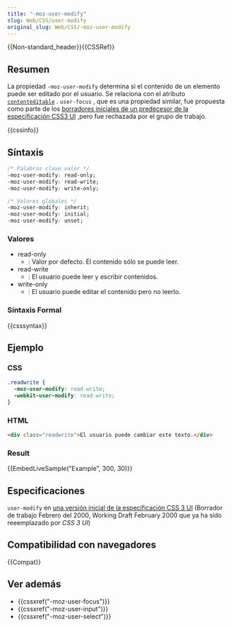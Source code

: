 ```yaml
---
title: "-moz-user-modify"
slug: Web/CSS/user-modify
original_slug: Web/CSS/-moz-user-modify
---
```


{{Non-standard_header}}{{CSSRef}}

## Resumen

La propiedad `-moz-user-modify` determina si el contenido de un elemento puede ser editado por el usuario. Se relaciona con el atributo [`contenteditable`](/es/docs/Web/HTML/Global_attributes#contenteditable) . `user-focus` , que es una propiedad similar, fue propuesta como parte de los [borradores iniciales de un predecesor de la especificación CSS3 UI](http://www.w3.org/TR/2000/WD-css3-userint-20000216) ,pero fue rechazada por el grupo de trabajo.

{{cssinfo}}

## Síntaxis

```css
/* Palabras clave valor */
-moz-user-modify: read-only;
-moz-user-modify: read-write;
-moz-user-modify: write-only;

/* Valores globales */
-moz-user-modify: inherit;
-moz-user-modify: initial;
-moz-user-modify: unset;
```

### Valores

- read-only
  - : Valor por defecto. El contenido sólo se puede leer.
- read-write
  - : El usuario puede leer y escribir contenidos.
- write-only
  - : El usuario puede editar el contenido pero no leerlo.

### Síntaxis Formal

{{csssyntax}}

## Ejemplo

### CSS

```css
.readwrite {
  -moz-user-modify: read-write;
  -webkit-user-modify: read-write;
}
```

### HTML

```html
<div class="readwrite">El usuario puede cambiar este texto.</div>
```

### Result

{{EmbedLiveSample("Example", 300, 30)}}

## Especificaciones

`user-modify` en [una versión inicial de la especificación CSS 3 UI](http://www.w3.org/TR/2000/WD-css3-userint-20000216#user-modify) (Borrador de trabajo Febrero del 2000, Working Draft February 2000 que ya ha sido reeemplazado por _CSS 3 UI_)

## Compatibilidad con navegadores

{{Compat}}

## Ver además

- {{cssxref("-moz-user-focus")}}
- {{cssxref("-moz-user-input")}}
- {{cssxref("-moz-user-select")}}

